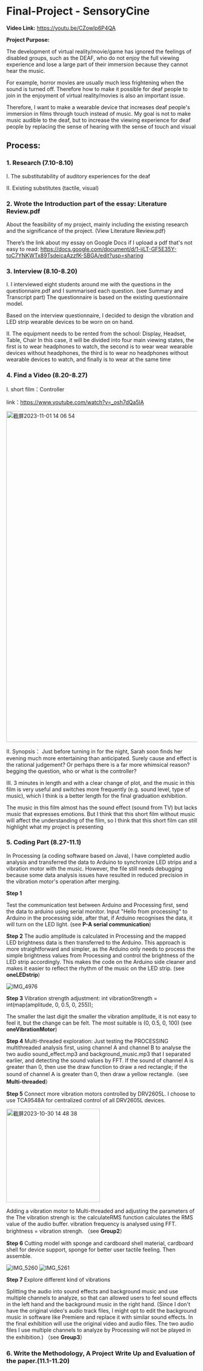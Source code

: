 # Final-Project - SensoryCine

**Video Link:** https://youtu.be/CZowIp6P4QA

**Project Purpose:**

The development of virtual reality/movie/game has ignored the feelings of disabled groups, such as the DEAF, who do not enjoy the full viewing experience and lose a large part of their immersion because they cannot hear the music.

For example, horror movies are usually much less frightening when the sound is turned off. Therefore how to make it possible for deaf people to join in the enjoyment of virtual reality/movies is also an important issue. 

Therefore, I want to make a wearable device that increases deaf people's immersion in films through touch instead of music. My goal is not to make music audible to the deaf, but to increase the viewing experience for deaf people by replacing the sense of hearing with the sense of touch and visual



## Process:
### 1. Research (7.10-8.10)
  
   I. The substitutability of auditory experiences for the deaf

   II. Existing substitutes (tactile, visual)
   
### 2. Wrote the Introduction part of the essay: Literature Review.pdf

About the feasibility of my project, mainly including the existing research and the significance of the project. (View Literature Review.pdf)

There’s the link about my essay on Google Docs if I upload a pdf that's not easy to read: https://docs.google.com/document/d/1-iiLT-GF5E35Y-toC7YNKWTx89TsdeicaAzzfK-SBGA/edit?usp=sharing

### 3. Interview (8.10-8.20)
   I. I interviewed eight students around me with the questions in the questionnaire.pdf and I summarised each question. (see Summary and Transcript part) The questionnaire is based on the existing questionnaire model.

   Based on the interview questionnaire, I decided to design the vibration and LED strip wearable devices to be worn on on hand.

   II. The equipment needs to be rented from the school: Display, Headset, Table, Chair
In this case, it will be divided into four main viewing states, the first is to wear headphones to watch, the second is to wear wear wearable devices without headphones, the third is to wear no headphones without wearable devices to watch, and finally is to wear at the same time

### 4. Find a Video (8.20-8.27)
   I.  short film：Controller
   
   link：https://www.youtube.com/watch?v=_osh7dQa5lA

   <img width="873" alt="截屏2023-11-01 14 06 54" src="https://git.arts.ac.uk/storage/user/589/files/2d828b9d-99d6-486a-bcce-74b2f0589fce">

   II. Synopsis： Just before turning in for the night, Sarah soon finds her evening much more entertaining than anticipated. Surely cause and effect is the rational judgement? Or perhaps there is a far more whimsical reason? begging the question, who or what is the controller?

   III. 3 minutes in length and with a clear change of plot, and the music in this film is very useful and switches more frequently (e.g. sound level, type of music), which I think is a better length for the final graduation exhibition.

   The music in this film almost has the sound effect (sound from TV) but lacks music that expresses emotions. But I think that this short film without music will affect the understanding of the film, so I think that this short film can still highlight what my project is presenting

### 5. Coding Part (8.27-11.1)

In Processing (a coding software based on Java), I have completed audio analysis and transferred the data to Arduino to synchronize LED strips and a vibration motor with the music. However, the file still needs debugging because some data analysis issues have resulted in reduced precision in the vibration motor's operation after merging.

**Step 1**

Test the communication test between Arduino and Processing first, send the data to arduino using serial monitor. Input "Hello from processing" to Arduino in the processing side, after that, if Arduino recognises the data, it will turn on the LED light. (see **P-A serial communication**)

**Step 2**
The audio amplitude is calculated in Processing and the mapped LED brightness data is then transferred to the Arduino. This approach is more straightforward and simpler, as the Arduino only needs to process the simple brightness values from Processing and control the brightness of the LED strip accordingly. This makes the code on the Arduino side cleaner and makes it easier to reflect the rhythm of the music on the LED strip. (see **oneLEDstrip**)

![IMG_4976](https://git.arts.ac.uk/storage/user/589/files/9b627272-f0bc-47e1-a048-3099910bee1d)

**Step 3**
Vibration strength adjustment: int vibrationStrength = int(map(amplitude, 0, 0.5, 0, 255));

The smaller the last digit the smaller the vibration amplitude, it is not easy to feel it, but the change can be felt. The most suitable is (0, 0.5, 0, 100) (see **oneVibrationMotor**)

**Step 4**
Multi-threaded exploration:
Just testing the PROCESSING multithreaded analysis first, using channel A and channel B to analyse the two audio sound_effect.mp3 and background_music.mp3 that I separated earlier, and detecting the sound values by FFT. If the sound of channel A is greater than 0, then use the draw function to draw a red rectangle; if the sound of channel A is greater than 0, then draw a yellow rectangle.（see **Multi-threaded**）

**Step 5**
Connect more vibration motors controlled by DRV2605L. I choose to use TCA9548A for centralized control of all DRV2605L devices.

   <img width="247" alt="截屏2023-10-30 14 48 38" src="https://git.arts.ac.uk/storage/user/589/files/a311fee3-1cc9-4966-8345-93da70828a1e">
   
Adding a vibration motor to Multi-threaded and adjusting the parameters of the The vibration strengh is: the calculateRMS function calculates the RMS value of the audio buffer. vibration frequency is analysed using FFT. brightness = vibration strengh. （see **Group2**）

**Step 6**
Cutting model with sponge and cardboard shell material, cardboard shell for device support, sponge for better user tactile feeling. Then assemble.

![IMG_5260](https://git.arts.ac.uk/storage/user/589/files/cfaa8b39-e608-4c8c-bb2f-dfcc282737a9)
![IMG_5261](https://git.arts.ac.uk/storage/user/589/files/8244e023-8b65-4a8a-acb2-b731ee4f8b06)

   
**Step 7** Explore different kind of vibrations

Splitting the audio into sound effects and background music and use multiple channels to analyze, so that can allowed users to feel sound effects in the left hand and the background music in the right hand. (Since I don't have the original video's audio track files, I might opt to edit the background music in software like Premiere and replace it with similar sound effects. In the final exhibition will use the original video and audio files. The two audio files I use multiple channels to analyze by Processing will not be played in the exhibition.)  （see **Group3**）

   
### 6. Write the Methodology, A Project Write Up and Evaluation of the paper.(11.1-11.20)

